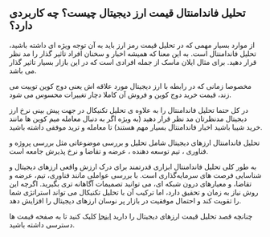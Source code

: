 

## تحلیل فاندامنتال قیمت ارز دیجیتال چیست؟ چه کاربردی دارد؟

از موارد بسیار مهمی که در تحلیل قیمت رمز ارز باید به آن توجه ویژه ای داشته باشید، تحلیل فاندامنتال است. به این معنا که همیشه اخبار و سخنان افراد تاثیر گذار را مد نظر قرار دهید. برای مثال ایلان ماسک از جمله افرادی است که در این بازار بسیار تاثیر گذار می باشد.

مخصوصا زمانی که در رابطه با ارز دیجیتال مورد علاقه اش یعنی دوج کوین توییت می زند، قیمت خرید دوج کوین و فروش آن کاملا دچار تغییرات محسوس می شود.


در کل حتما تحلیل فاندامنتال را به علاوه ی تحلیل تکنیکال در جهت پیش بینی نرخ ارز دیجیتال مدنظرتان مد نظر قرار دهید (به ویژه اگر به دنبال معامله میم کوین ها مانند خرید شیبا باشید اخبار فاندامنتال بسیار مهم هستند) تا معامله و ترید موفقی داشته باشید.

تحلیل فاندامنتال ارزهای دیجیتال شامل تحلیل و بررسی موضوعاتی مثل بررسی پروژه و فناوری ، تیم توسعه دهنده ، عرضه و تقاضا و نرخ پذیرش جامعه است.

به طور کلی تحلیل فاندامنتال ابزاری قدرتمند برای درک ارزش واقعی ارزهای دیجیتال و شناسایی فرصت‌ های سرمایه‌گذاری است. با بررسی عواملی مانند فناوری، تیم، عرضه و تقاضا، و معیارهای درون‌ شبکه‌ ای، می توانید تصمیمات آگاهانه‌ تری بگیرید. اگرچه این روش نیاز به زمان و تحقیق دارد، اما ترکیب آن با تحلیل تکنیکال می‌ تواند استراتژی شما را تقویت کند و احتمال موفقیت در بازار پر نوسان ارزهای دیجیتال را افزایش دهد.

چنانچه قصد تحلیل قیمت ارزهای دیجیتال را دارید [اینجا](https://ok-ex.io/buy-and-sell/) کلیک کنید تا به صفحه قیمت ها دسترسی داشته باشید.
